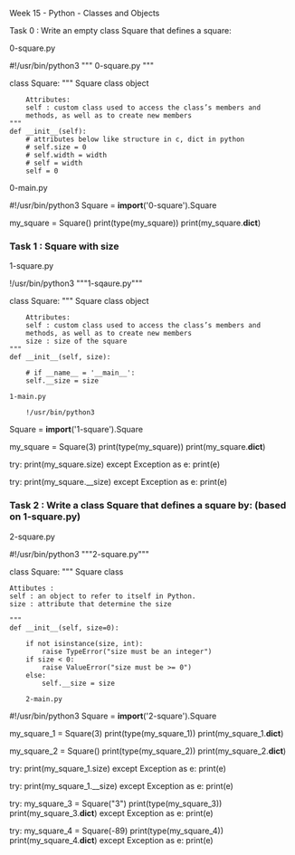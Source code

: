 Week 15 - Python - Classes and Objects

Task 0 : Write an empty class Square that defines a square:

0-square.py 

#!/usr/bin/python3
""" 0-square.py """

class Square:
    """ Square class object

        Attributes:
        self : custom class used to access the class’s members and
        methods, as well as to create new members
    """
    def __init__(self):
        # attributes below like structure in c, dict in python
        # self.size = 0
        # self.width = width
        # self = width
        self = 0

0-main.py

#!/usr/bin/python3
Square = __import__('0-square').Square

my_square = Square()
print(type(my_square))
print(my_square.__dict__)

### Task 1 : Square with size 

1-square.py

!/usr/bin/python3
"""1-sqaure.py"""

class Square:
    """ Square class object

        Attributes:
        self : custom class used to access the class’s members and
        methods, as well as to create new members
        size : size of the square
    """
    def __init__(self, size):

        # if __name__ = '__main__':
        self.__size = size

    1-main.py

        !/usr/bin/python3
Square = __import__('1-square').Square

my_square = Square(3)
print(type(my_square))
print(my_square.__dict__)

try:
    print(my_square.size)
except Exception as e:
    print(e)

try:
    print(my_square.__size)
except Exception as e:
    print(e)

### Task 2 : Write a class Square that defines a square by: (based on 1-square.py)

2-square.py

#!/usr/bin/python3
"""2-square.py"""

class Square:
    """
    Square class

    Attibutes :
    self : an object to refer to itself in Python.
    size : attribute that determine the size

    """
    def __init__(self, size=0):

        if not isinstance(size, int):
            raise TypeError("size must be an integer")
        if size < 0:
            raise ValueError("size must be >= 0")
        else:
            self.__size = size

        2-main.py

#!/usr/bin/python3
Square = __import__('2-square').Square

my_square_1 = Square(3)
print(type(my_square_1))
print(my_square_1.__dict__)

my_square_2 = Square()
print(type(my_square_2))
print(my_square_2.__dict__)

try:
    print(my_square_1.size)
except Exception as e:
    print(e)

try:
    print(my_square_1.__size)
except Exception as e:
    print(e)

try:
    my_square_3 = Square("3")
    print(type(my_square_3))
    print(my_square_3.__dict__)
except Exception as e:
    print(e)

try:
    my_square_4 = Square(-89)
    print(type(my_square_4))
    print(my_square_4.__dict__)
except Exception as e:
    print(e)
    
